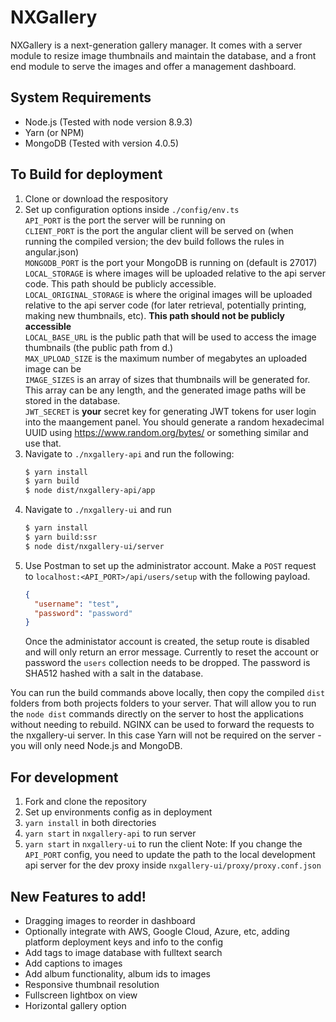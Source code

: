 # NXGallery
NXGallery is a next-generation gallery manager. It comes with a server module to resize image thumbnails and maintain the database, and a front end module to serve the images and offer a management dashboard.

## System Requirements
- Node.js (Tested with node version 8.9.3)
- Yarn (or NPM)
- MongoDB (Tested with version 4.0.5)

## To Build for deployment
1. Clone or download the respository
2. Set up configuration options inside `./config/env.ts`  
   `API_PORT` is the port the server will be running on  
   `CLIENT_PORT` is the port the angular client will be served on (when running the compiled version; the dev build follows the rules in angular.json)  
   `MONGODB_PORT` is the port your MongoDB is running on (default is 27017)  
   `LOCAL_STORAGE` is where images will be uploaded relative to the api server code. This path should be publicly accessible.  
   `LOCAL_ORIGINAL_STORAGE` is where the original images will be uploaded relative to the api server code (for later retrieval, potentially printing, making new thumbnails, etc). **This path should not be publicly accessible**  
   `LOCAL_BASE_URL` is the public path that will be used to access the image thumbnails (the public path from d.)  
   `MAX_UPLOAD_SIZE` is the maximum number of megabytes an uploaded image can be  
   `IMAGE_SIZES` is an array of sizes that thumbnails will be generated for. This array can be any length, and the generated image paths will be stored in the database.  
   `JWT_SECRET` is **your** secret key for generating JWT tokens for user login into the maangement panel. You should generate a random hexadecimal UUID using https://www.random.org/bytes/ or something similar and use that.  
3. Navigate to `./nxgallery-api` and run the following: 
   ```sh
   $ yarn install
   $ yarn build
   $ node dist/nxgallery-api/app
   ```
4. Navigate to `./nxgallery-ui` and run 
   ```sh
   $ yarn install
   $ yarn build:ssr
   $ node dist/nxgallery-ui/server
   ```
5. Use Postman to set up the administrator account. Make a `POST` request to `localhost:<API_PORT>/api/users/setup` with the following payload.
   ```json
   {
     "username": "test",
     "password": "password"
   }
   ```
   Once the administator account is created, the setup route is disabled and will only return an error message. Currently to reset the account or password the `users` collection needs to be dropped. The password is SHA512 hashed with a salt in the database.

You can run the build commands above locally, then copy the compiled `dist` folders from both projects folders to your server. That will allow you to run the `node dist` commands directly on the server to host the applications without needing to rebuild. NGINX can be used to forward the requests to the nxgallery-ui server.
In this case Yarn will not be required on the server - you will only need Node.js and MongoDB.

## For development
1. Fork and clone the repository
2. Set up environments config as in deployment
3. `yarn install` in both directories
4. `yarn start` in `nxgallery-api` to run server
5. `yarn start` in `nxgallery-ui` to run the client
   Note: If you change the `API_PORT` config, you need to update the path to the local development api server for the dev proxy inside `nxgallery-ui/proxy/proxy.conf.json`

## New Features to add!
- Dragging images to reorder in dashboard
- Optionally integrate with AWS, Google Cloud, Azure, etc, adding platform deployment keys and info to the config
- Add tags to image database with fulltext search
- Add captions to images
- Add album functionality, album ids to images
- Responsive thumbnail resolution
- Fullscreen lightbox on view
- Horizontal gallery option
